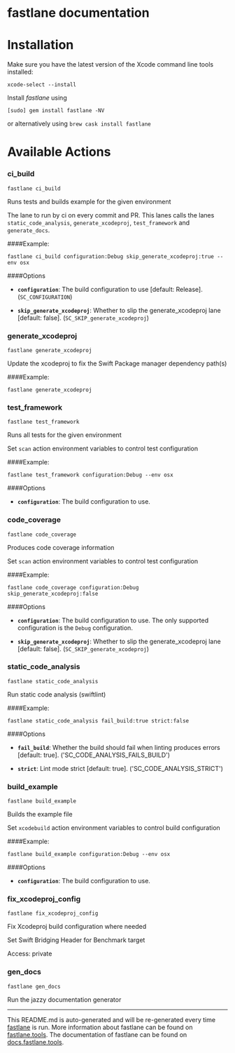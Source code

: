 fastlane documentation
================
# Installation

Make sure you have the latest version of the Xcode command line tools installed:

```
xcode-select --install
```

Install _fastlane_ using
```
[sudo] gem install fastlane -NV
```
or alternatively using `brew cask install fastlane`

# Available Actions
### ci_build
```
fastlane ci_build
```
Runs tests and builds example for the given environment

The lane to run by ci on every commit and PR. This lanes calls the lanes `static_code_analysis`, `generate_xcodeproj`, `test_framework` and `generate_docs`.

####Example:

```
fastlane ci_build configuration:Debug skip_generate_xcodeproj:true --env osx
```

####Options

 * **`configuration`**: The build configuration to use [default: Release]. (`SC_CONFIGURATION`)

 * **`skip_generate_xcodeproj`**: Whether to slip the generate_xcodeproj lane [default: false]. (`SC_SKIP_generate_xcodeproj`)


### generate_xcodeproj
```
fastlane generate_xcodeproj
```
Update the xcodeproj to fix the Swift Package manager dependency path(s)

####Example:

```
fastlane generate_xcodeproj
```


### test_framework
```
fastlane test_framework
```
Runs all tests for the given environment

Set `scan` action environment variables to control test configuration

####Example:

```
fastlane test_framework configuration:Debug --env osx
```

####Options

 * **`configuration`**: The build configuration to use.


### code_coverage
```
fastlane code_coverage
```
Produces code coverage information

Set `scan` action environment variables to control test configuration

####Example:

```
fastlane code_coverage configuration:Debug skip_generate_xcodeproj:false
```

####Options

 * **`configuration`**: The build configuration to use. The only supported configuration is the `Debug` configuration.

 * **`skip_generate_xcodeproj`**: Whether to slip the generate_xcodeproj lane [default: false]. (`SC_SKIP_generate_xcodeproj`)


### static_code_analysis
```
fastlane static_code_analysis
```
Run static code analysis (swiftlint)

####Example:

```
fastlane static_code_analysis fail_build:true strict:false
```

####Options

 * **`fail_build`**: Whether the build should fail when linting produces errors [default: true]. ('SC_CODE_ANALYSIS_FAILS_BUILD')

 * **`strict`**: Lint mode strict [default: true]. ('SC_CODE_ANALYSIS_STRICT')


### build_example
```
fastlane build_example
```
Builds the example file

Set `xcodebuild` action environment variables to control build configuration

####Example:

```
fastlane build_example configuration:Debug --env osx
```

####Options

 * **`configuration`**: The build configuration to use.


### fix_xcodeproj_config
```
fastlane fix_xcodeproj_config
```
Fix Xcodeproj build configuration where needed

Set Swift Bridging Header for Benchmark target

Access: private


### gen_docs
```
fastlane gen_docs
```
Run the jazzy documentation generator



----

This README.md is auto-generated and will be re-generated every time [fastlane](https://fastlane.tools) is run.
More information about fastlane can be found on [fastlane.tools](https://fastlane.tools).
The documentation of fastlane can be found on [docs.fastlane.tools](https://docs.fastlane.tools).
